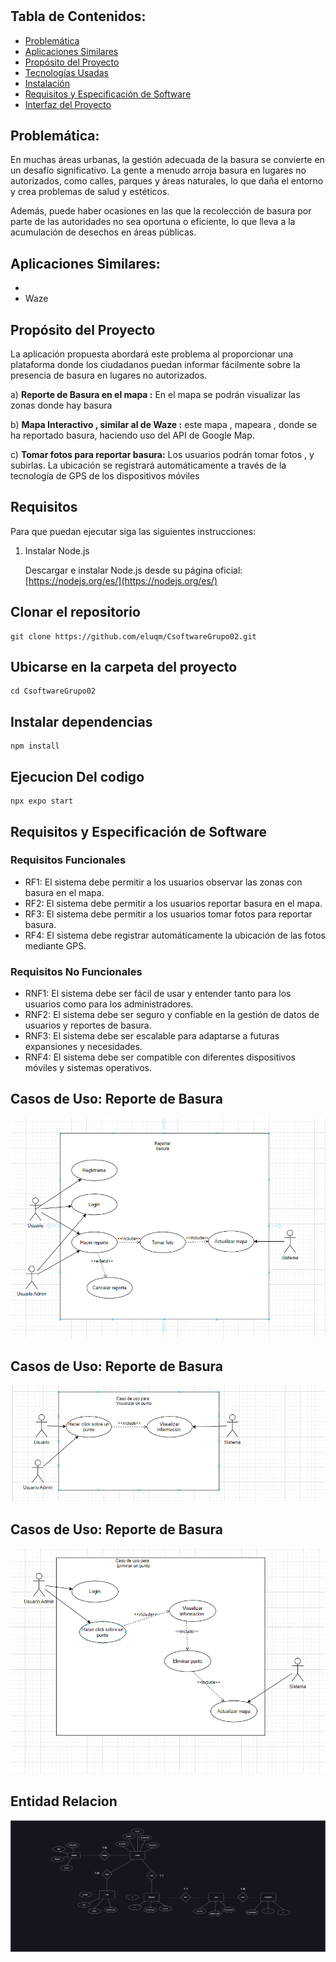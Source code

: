 # 

## Tabla de Contenidos:

- [Problemática](#problemática)
- [Aplicaciones Similares](#aplicaciones-similares)
- [Propósito del Proyecto](#propósito-del-proyecto)
- [Tecnologías Usadas](#tecnologías-usadas)
- [Instalación](#instalación)
- [Requisitos y Especificación de Software](#requisitos-y-especificación-de-software)
- [Interfaz del Proyecto](#interfaz-del-proyecto)

## Problemática:

En muchas áreas urbanas, la gestión adecuada de la basura se convierte en un desafío significativo. La gente a menudo arroja basura en lugares no autorizados, como calles, parques y áreas naturales, lo que daña el entorno y crea problemas de salud y estéticos.

Además, puede haber ocasiones en las que la recolección de basura por parte de las autoridades no sea oportuna o eficiente, lo que lleva a la acumulación de desechos en áreas públicas.


## Aplicaciones Similares:

- 
- Waze

## Propósito del Proyecto

La aplicación propuesta abordará este problema al proporcionar una plataforma donde los ciudadanos puedan informar fácilmente sobre la presencia de basura en lugares no autorizados.

a) <b>Reporte de Basura en el mapa :</b> En el mapa se podrán visualizar las zonas donde hay basura 

b) <b>Mapa Interactivo , similar al de Waze :</b> este mapa , mapeara , donde se ha reportado basura, haciendo uso del API de Google Map.

c) <b>Tomar fotos para reportar basura:</b> Los usuarios podrán tomar fotos , y subirlas. La ubicación se registrará automáticamente a través de la tecnología de GPS de los dispositivos móviles

## Requisitos

Para que puedan ejecutar siga las siguientes instrucciones:

1. Instalar Node.js

   Descargar e instalar Node.js desde su página oficial: [https://nodejs.org/es/](https://nodejs.org/es/)

## Clonar el repositorio
```
git clone https://github.com/eluqm/CsoftwareGrupo02.git
```
## Ubicarse en la carpeta del proyecto
```
cd CsoftwareGrupo02
```
## Instalar dependencias
```
npm install
```
## Ejecucion Del codigo
```
npx expo start
```

## Requisitos y Especificación de Software

### Requisitos Funcionales

- RF1: El sistema debe permitir a los usuarios observar las zonas con basura en el mapa.
- RF2: El sistema debe permitir a los usuarios reportar basura en el mapa.
- RF3: El sistema debe permitir a los usuarios tomar fotos para reportar basura.
- RF4: El sistema debe registrar automáticamente la ubicación de las fotos mediante GPS.

### Requisitos No Funcionales

- RNF1: El sistema debe ser fácil de usar y entender tanto para los usuarios como para los administradores.
- RNF2: El sistema debe ser seguro y confiable en la gestión de datos de usuarios y reportes de basura.
- RNF3: El sistema debe ser escalable para adaptarse a futuras expansiones y necesidades.
- RNF4: El sistema debe ser compatible con diferentes dispositivos móviles y sistemas operativos.


## Casos de Uso: Reporte de Basura

![Alt text](img/imagen_2023-10-12_151935136.png)

## Casos de Uso: Reporte de Basura

![Alt text](img/imagen_2023-10-12_152019392.png)

## Casos de Uso: Reporte de Basura

![Alt text](img/imagen_2023-10-12_152245655.png)

## Entidad Relacion 

![Alt text](img/Entidad_Relacion.png)
